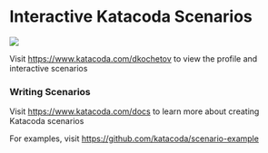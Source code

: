 # Interactive Katacoda Scenarios

[![](http://shields.katacoda.com/katacoda/dkochetov/count.svg)](https://www.katacoda.com/dkochetov "Get your profile on Katacoda.com")

Visit https://www.katacoda.com/dkochetov to view the profile and interactive scenarios

### Writing Scenarios
Visit https://www.katacoda.com/docs to learn more about creating Katacoda scenarios

For examples, visit https://github.com/katacoda/scenario-example
